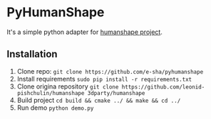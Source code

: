 # PyHumanShape

It's a simple python adapter for [humanshape project](https://github.com/leonid-pishchulin/humanshape).

## Installation

1. Clone repo: 
`git clone https://github.com/e-sha/pyhumanshape`
1. Install requirements 
`sudo pip install -r requirements.txt`
1. Clone origina repository 
`git clone https://github.com/leonid-pishchulin/humanshape 3dparty/humanshape`
1. Build project
`cd build && cmake ../ && make && cd ../`
1. Run demo
`python demo.py`
